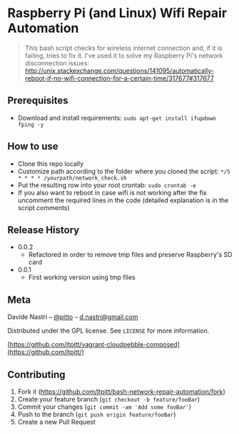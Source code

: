 # Raspberry Pi (and Linux) Wifi Repair Automation
> This bash script checks for wireless internet connection and, if it is failing, tries to fix it.
> I've used it to solve my Raspberry Pi's network disconnection issues:
> http://unix.stackexchange.com/questions/141095/automatically-reboot-if-no-wifi-connection-for-a-certain-time/317677#317677  

## Prerequisites

- Download and install requirements: `sudo apt-get install ifupdown fping -y`

## How to use

- Clone this repo locally
- Customize path according to the folder where you cloned the script:
`*/5 * * * * /yourpath/network_check.sh`
- Put the resulting row into your root crontab:
`sudo crontab -e` 
- If you also want to reboot in case wifi is not working after the fix uncomment the required lines in the code (detailed explanation is in the script comments)

## Release History

* 0.0.2
    * Refactored in order to remove tmp files and preserve Raspberry's SD card
* 0.0.1
    * First working version using tmp files

## Meta

Davide Nastri – [@pitto](https://twitter.com/pitto) – d.nastri@gmail.com

Distributed under the GPL license. See ``LICENSE`` for more information.

[https://github.com/ltpitt/vagrant-cloudpebble-composed](https://github.com/ltpitt/)

## Contributing

1. Fork it (<https://github.com/ltpitt/bash-network-repair-automation/fork>)
2. Create your feature branch (`git checkout -b feature/fooBar`)
3. Commit your changes (`git commit -am 'Add some fooBar'`)
4. Push to the branch (`git push origin feature/fooBar`)
5. Create a new Pull Request

<!-- Markdown link & img dfn's -->
[npm-image]: https://img.shields.io/npm/v/datadog-metrics.svg?style=flat-square
[npm-url]: https://npmjs.org/package/datadog-metrics
[npm-downloads]: https://img.shields.io/npm/dm/datadog-metrics.svg?style=flat-square
[travis-image]: https://img.shields.io/travis/dbader/node-datadog-metrics/master.svg?style=flat-square
[travis-url]: https://travis-ci.org/dbader/node-datadog-metrics
[wiki]: https://github.com/yourname/yourproject/wiki
